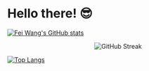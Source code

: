 # Hello there! 😎

[![Fei Wang's GitHub stats](https://github-readme-stats-sigma-five.vercel.app/api?username=silviafeiwang&show=reviews&count_private=true&show_icons=true&theme=dracula)](https://github.com/anuraghazra/github-readme-stats)

<div align="center">
  <img src="https://github-readme-streak-stats.herokuapp.com/?user=silviafeiwang&theme=tokyonight" alt="GitHub Streak" />
</div>

[![Top Langs](https://github-readme-stats.vercel.app/api/top-langs/?username=silviafeiwang&layout=compact&show_icons=true&theme=dracula)](https://github.com/anuraghazra/github-readme-stats)

